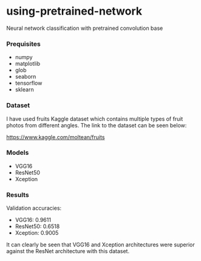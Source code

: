 # using-pretrained-network

Neural network classification with pretrained convolution base

### Prequisites

* numpy
* matplotlib
* glob
* seaborn
* tensorflow
* sklearn

### Dataset

I have used fruits Kaggle dataset which contains multiple types of fruit photos from different angles. The link to the dataset can be seen below:

https://www.kaggle.com/moltean/fruits

### Models

* VGG16
* ResNet50
* Xception

### Results

Validation accuracies:

* VGG16: 0.9611
* ResNet50: 0.6518
* Xception: 0.9005

It can clearly be seen that VGG16 and Xception architectures were superior against the ResNet architecture with this dataset.
